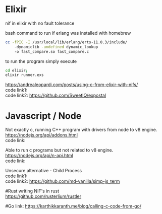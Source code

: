 
# Elixir
nif in elixir with no fault tolerance<br/>

bash command to run if erlang was installed with homebrew<br/>
```bash
cc -fPIC -I /usr/local/lib/erlang/erts-11.0.3/include/
	-dynamiclib -undefined dynamic_lookup      
	-o fast_compare.so fast_compare.c
```

to run the program simply execute 
```bash
cd elixir;
elixir runner.exs 
```


https://andrealeopardi.com/posts/using-c-from-elixir-with-nifs/<br/>
code link1:<br/>
code link2: https://github.com/SweetIQ/expostal


# Javascript / Node
Not exactly c, running C++ program with drivers from node to v8 engine.<br/>
https://nodejs.org/api/addons.html<br/>
code link: 

Able to run c programs but not related to v8 engine.<br/>
https://nodejs.org/api/n-api.html<br/>
code link: 

Unsecure alternative - Child Process<br/>
code link1:<br/>
code link2: https://github.com/md-vanilla/simp-js_term<br/>

#Rust
writing NIF's in rust<br/>
https://github.com/rusterlium/rustler<br/>

#Go
link: https://karthikkaranth.me/blog/calling-c-code-from-go/
